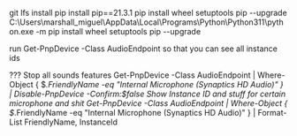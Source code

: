 git lfs install
pip install pip==21.3.1
pip install wheel setuptools pip --upgrade
C:\Users\marshall_miguel\AppData\Local\Programs\Python\Python311\python.exe -m pip install wheel setuptools pip --upgrade

run Get-PnpDevice -Class AudioEndpoint so that you can see all instance ids

???
Stop all sounds features
Get-PnpDevice -Class AudioEndpoint | Where-Object { $_.FriendlyName -eq "Internal Microphone (Synaptics HD Audio)" } | Disable-PnpDevice -Confirm:$false
Show Instance ID and stuff for certain microphone and shit
Get-PnpDevice -Class AudioEndpoint | Where-Object { $_.FriendlyName -eq "Internal Microphone (Synaptics HD Audio)" } | Format-List FriendlyName, InstanceId